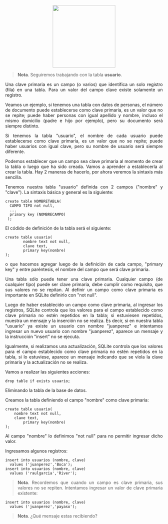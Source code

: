 <div align="justify">

<div align="center">
<img src="https://luciamonterorodriguez.com/wp-content/uploads/2021/03/computer-1331579_640.png" width="200px"/>
</div>

> __Nota__. Seguiremos trabajando con la tabla __usuario__.

Una clave primaria es un campo (o varios) que identifica un solo registro (fila) en una tabla.
Para un valor del campo clave existe solamente un registro.

Veamos un ejemplo, si tenemos una tabla con datos de personas, el número de documento puede establecerse como clave primaria, es un valor que no se repite; puede haber personas con igual apellido y nombre, incluso el mismo domicilio (padre e hijo por ejemplo), pero su documento será siempre distinto.

Si tenemos la tabla "usuario", el nombre de cada usuario puede establecerse como clave primaria, es un valor que no se repite; puede haber usuarios con igual clave, pero su nombre de usuario será siempre diferente.

Podemos establecer que un campo sea clave primaria al momento de crear la tabla o luego que ha sido creada. Vamos a aprender a establecerla al crear la tabla. Hay 2 maneras de hacerlo, por ahora veremos la sintaxis más sencilla.

Tenemos nuestra tabla "usuario" definida con 2 campos ("nombre" y "clave").
La sintaxis básica y general es la siguiente:

`````
create table NOMBRETABLA(
  CAMPO TIPO not null,
  ...
  primary key (NOMBRECAMPO)
 );
 `````
El códido de definición de la tabla será el siguiente:
`````
create table usuario(
        nombre text not null,
        clave text,
        primary key(nombre)
);
`````

o que hacemos agregar luego de la definición de cada campo, "primary key" y entre paréntesis, el nombre del campo que será clave primaria.

Una tabla sólo puede tener una clave primaria. Cualquier campo (de cualquier tipo) puede ser clave primaria, debe cumplir como requisito, que sus valores no se repitan. Al definir un campo como clave primaria es importante en SQLite definirlo con "not null".

Luego de haber establecido un campo como clave primaria, al ingresar los registros, SQLite controla que los valores para el campo establecido como clave primaria no estén repetidos en la tabla; si estuviesen repetidos, muestra un mensaje y la inserción no se realiza. Es decir, si en nuestra tabla "usuario" ya existe un usuario con nombre "juanperez" e intentamos ingresar un nuevo usuario con nombre "juanperez", aparece un mensaje y la instrucción "insert" no se ejecuta.

Igualmente, si realizamos una actualización, SQLite controla que los valores para el campo establecido como clave primaria no estén repetidos en la tabla, si lo estuviese, aparece un mensaje indicando que se viola la clave primaria y la actualización no se realiza.


Vamos a realizar las siguientes acciones:

``````
drop table if exists usuario;
```````

Eliminando la tabla de la base de datos.

Creamos la tabla definiendo el campo "nombre" como clave primaria:

``````
create table usuario(
	nombre text not null,
	clave text,
        primary key(nombre)
);
``````
Al campo "nombre" lo definimos "not null" para no permitir ingresar dicho valor.

Ingresamos algunos registros:

``````
insert into usuarios (nombre, clave)
  values ('juanperez','Boca');
insert into usuarios (nombre, clave)
  values ('raulgarcia','River');
``````

> __Nota__. Recordemos que cuando un campo es clave primaria, sus valores no se repiten. Intentamos ingresar un valor de clave primaria existente:

``````
insert into usuarios (nombre, clave)
  values ('juanperez','payaso');
  ``````

> __Nota__. ¿Qué mensaje estas recibiendo?



</div>